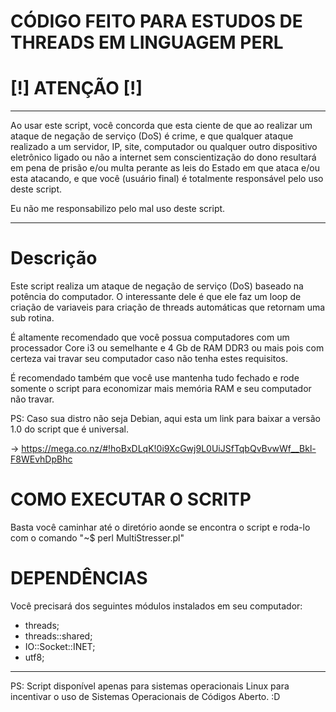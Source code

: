 # CÓDIGO FEITO PARA ESTUDOS DE THREADS EM LINGUAGEM PERL


# [!] ATENÇÃO [!]

--------------

Ao usar este script, você concorda que esta ciente de que ao realizar um ataque de negação de serviço (DoS) é crime, e que qualquer ataque realizado a um servidor, IP, site, computador ou qualquer outro dispositivo eletrônico ligado ou não a internet sem conscientização do dono resultará em pena de prisão e/ou multa perante as leis do Estado em que ataca e/ou esta atacando, e que você (usuário final) é totalmente responsável pelo uso deste script.

Eu não me responsabilizo pelo mal uso deste script.

--------------

# Descrição

Este script realiza um ataque de negação de serviço (DoS) baseado na potência do computador. O interessante dele é que ele faz um loop de criação de variaveis para criação de threads automáticas que retornam uma sub rotina.

É altamente recomendado que você possua computadores com um processador Core i3 ou semelhante e 4 Gb de RAM DDR3 ou mais pois com certeza vai travar seu computador caso não tenha estes requisitos.

É recomendado também que você use mantenha tudo fechado e rode somente o script para economizar mais memória RAM e seu computador não travar.


PS: Caso sua distro não seja Debian, aqui esta um link para baixar a versão 1.0 do script que é universal.

-> https://mega.co.nz/#!hoBxDLqK!0i9XcGwj9L0UiJSfTqbQvBvwWf__Bkl-F8WEvhDpBhc


# COMO EXECUTAR O SCRITP

Basta você caminhar até o diretório aonde se encontra o script e roda-lo com o comando "~$ perl MultiStresser.pl"


# DEPENDÊNCIAS 

Você precisará dos seguintes módulos instalados em seu computador:

* threads;
* threads::shared;
* IO::Socket::INET;
* utf8;

--------------
PS: Script disponível apenas para sistemas operacionais Linux para incentivar o uso de Sistemas Operacionais de Códigos Aberto. :D
